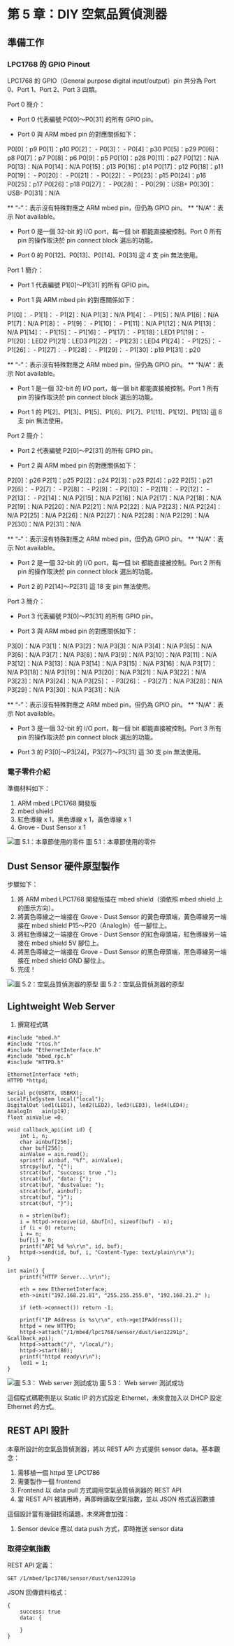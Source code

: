 # 第 5 章：DIY 空氣品質偵測器

## 準備工作

### LPC1768 的 GPIO Pinout

LPC1768 的 GPIO（General purpose digital input/output）pin 共分為 Port 0、Port 1、Port 2、Port 3 四類。

Port 0 簡介：

* Port 0 代表編號 P0[0]～P0[31] 的所有 GPIO pin。

* Port 0 與 ARM mbed pin 的對應關係如下：

P0[0]：p9
P0[1]：p10
P0[2]： -
P0[3]： -
P0[4]：p30
P0[5]：p29
P0[6]：p8
P0[7]：p7
P0[8]：p6 
P0[9]：p5
P0[10]：p28
P0[11]：p27
P0[12]：N/A
P0[13]：N/A
P0[14]：N/A
P0[15]：p13
P0[16]：p14
P0[17]：p12
P0[18]：p11
P0[19]： -
P0[20]： -
P0[21]： -
P0[22]： -
P0[23]：p15
P0[24]：p16
P0[25]：p17
P0[26]：p18
P0[27]： -
P0[28]： -
P0[29]：USB+
P0[30]：USB-
P0[31]：N/A

** “-”：表示沒有特殊對應之 ARM mbed pin，但仍為 GPIO pin。
** “N/A“：表示 Not available。
 
* Port 0 是一個 32-bit 的 I/O port，每一個 bit 都能直接被控制。Port 0 所有 pin 的操作取決於 pin connect block 選出的功能。

* Port 0 的 P0[12]、P0[13]、P0[14]、P0[31] 這 4 支 pin 無法使用。


Port 1 簡介：

* Port 1 代表編號 P1[0]～P1[31] 的所有 GPIO pin。

* Port 1 與 ARM mbed pin 的對應關係如下：

P1[0]： -
P1[1]： -
P1[2]：N/A
P1[3]：N/A
P1[4]： -
P1[5]：N/A
P1[6]：N/A
P1[7]：N/A
P1[8]： -
P1[9]： -
P1[10]： -
P1[11]：N/A
P1[12]：N/A
P1[13]：N/A
P1[14]： -
P1[15]： -
P1[16]： -
P1[17]： -
P1[18]：LED1
P1[19]： - 
P1[20]：LED2 
P1[21]：LED3 
P1[22]： - 
P1[23]：LED4
P1[24]： -
P1[25]： -
P1[26]： -
P1[27]： - 
P1[28]： -
P1[29]： - 
P1[30]：p19
P1[31]：p20

** “-”：表示沒有特殊對應之 ARM mbed pin，但仍為 GPIO pin。
** “N/A“：表示 Not available。

* Port 1 是一個 32-bit 的 I/O port，每一個 bit 都能直接被控制。Port 1 所有 pin 的操作取決於 pin connect block 選出的功能。

* Port 1 的 P1[2]、P1[3]、P1[5]、P1[6]、P1[7]、P1[11]、P1[12]、P1[13] 這 8 支 pin 無法使用。


Port 2 簡介：

* Port 2 代表編號 P2[0]～P2[31] 的所有 GPIO pin。

* Port 2 與 ARM mbed pin 的對應關係如下：

P2[0]：p26 
P2[1]：p25 
P2[2]：p24
P2[3]：p23
P2[4]：p22 
P2[5]：p21
P2[6]： -
P2[7]： -
P2[8]： - 
P2[9]： - 
P2[10]： -
P2[11]： -
P2[12]： -
P2[13]： -
P2[14]：N/A 
P2[15]：N/A 
P2[16]：N/A 
P2[17]：N/A 
P2[18]：N/A
P2[19]：N/A 
P2[20]：N/A
P2[21]：N/A
P2[22]：N/A 
P2[23]：N/A
P2[24]：N/A 
P2[25]：N/A 
P2[26]：N/A 
P2[27]：N/A 
P2[28]：N/A 
P2[29]：N/A 
P2[30]：N/A
P2[31]：N/A

** “-”：表示沒有特殊對應之 ARM mbed pin，但仍為 GPIO pin。
** “N/A“：表示 Not available。

* Port 2 是一個 32-bit 的 I/O port，每一個 bit 都能直接被控制。Port 2 所有 pin 的操作取決於 pin connect block 選出的功能。

* Port 2 的 P2[14]～P2[31] 這 18 支 pin 無法使用。


Port 3 簡介：

* Port 3 代表編號 P3[0]～P3[31] 的所有 GPIO pin。

* Port 3 與 ARM mbed pin 的對應關係如下：

P3[0]：N/A
P3[1]：N/A
P3[2]：N/A
P3[3]：N/A
P3[4]：N/A
P3[5]：N/A
P3[6]：N/A 
P3[7]：N/A
P3[8]：N/A 
P3[9]：N/A 
P3[10]：N/A 
P3[11]：N/A 
P3[12]：N/A 
P3[13]：N/A 
P3[14]：N/A
P3[15]：N/A
P3[16]：N/A
P3[17]：N/A
P3[18]：N/A
P3[19]：N/A
P3[20]：N/A
P3[21]：N/A
P3[22]：N/A
P3[23]：N/A
P3[24]：N/A
P3[25]： -
P3[26]： -
P3[27]：N/A
P3[28]：N/A
P3[29]：N/A
P3[30]：N/A
P3[31]：N/A

** “-”：表示沒有特殊對應之 ARM mbed pin，但仍為 GPIO pin。
** “N/A“：表示 Not available。

* Port 3 是一個 32-bit 的 I/O port，每一個 bit 都能直接被控制。Port 3 所有 pin 的操作取決於 pin connect block 選出的功能。

* Port 3 的 P3[0]～P3[24]，P3[27]～P3[31] 這 30 支 pin 無法使用。


### 電子零件介紹

準備材料如下：

1. ARM mbed LPC1768 開發版
2. mbed shield
3. 紅色導線 x 1，黑色導線 x 1，黃色導線 x 1
4. Grove - Dust Sensor x 1

![圖 5.1：本章節使用的零件](5.1_parts.png)
圖 5.1：本章節使用的零件

## Dust Sensor 硬件原型製作

步驟如下：

1. 將 ARM mbed LPC1768 開發版插在 mbed shield（須依照 mbed shield 上的圖示方向）。
2. 將黃色導線之一端接在 Grove - Dust Sensor 的黃色母頭端，黃色導線另一端接在 mbed shield P15～P20（AnalogIn）任一腳位上。
3. 將紅色導線之一端接在 Grove - Dust Sensor 的紅色母頭端，紅色導線另一端接在 mbed shield 5V 腳位上。
4. 將黑色導線之一端接在 Grove - Dust Sensor 的黑色母頭端，黑色導線另一端接在 mbed shield GND 腳位上。
5. 完成！

![圖 5.2：空氣品質偵測器的原型](5.2_air_quality_detector_prototype.png)
圖 5.2：空氣品質偵測器的原型

## Lightweight Web Server

1. 撰寫程式碼

```
#include "mbed.h"
#include "rtos.h"
#include "EthernetInterface.h"
#include "mbed_rpc.h"
#include "HTTPD.h"

EthernetInterface *eth;
HTTPD *httpd;

Serial pc(USBTX, USBRX);
LocalFileSystem local("local");
DigitalOut led1(LED1), led2(LED2), led3(LED3), led4(LED4);
AnalogIn   ain(p19);
float ainValue =0;

void callback_api(int id) {
    int i, n;
    char ainbuf[256];
    char buf[256];
    ainValue = ain.read();
    sprintf( ainbuf, "%f", ainValue);
    strcpy(buf, "{"); 
    strcat(buf, "success: true ,");
    strcat(buf, "data: {");
    strcat(buf, "dustvalue: ");
    strcat(buf, ainbuf);
    strcat(buf, "}");
    strcat(buf, "}");

    n = strlen(buf);
    i = httpd->receive(id, &buf[n], sizeof(buf) - n);
    if (i < 0) return;
    i += n;
    buf[i] = 0;
    printf("API %d %s\r\n", id, buf);
    httpd->send(id, buf, i, "Content-Type: text/plain\r\n");
}

int main() {
    printf("HTTP Server...\r\n");

    eth = new EthernetInterface;
    eth->init("192.168.21.81", "255.255.255.0", "192.168.21.2" );

    if (eth->connect()) return -1;

    printf("IP Address is %s\r\n", eth->getIPAddress());
    httpd = new HTTPD;
    httpd->attach("/1/mbed/lpc1768/sensor/dust/sen12291p", &callback_api);
    httpd->attach("/", "/local/");
    httpd->start(80);
    printf("httpd ready\r\n");
    led1 = 1;  
}
```

![圖 5.3： Web server 測試成功](5.3_web_server.png)
圖 5.3： Web server 測試成功

這個程式碼範例是以 Static IP 的方式設定 Ethernet，未來會加入以 DHCP 設定 Ethernet 的方式。

## REST API 設計

本章所設計的空氣品質偵測器，將以 REST API 方式提供 sensor data。基本觀念：

1. 需移植一個 httpd 至 LPC1786
2. 需要製作一個 frontend
3. Frontend 以 data pull 方式調用空氣品質偵測器的 REST API
4. 當 REST API 被調用時，再即時讀取空氣指數，並以 JSON 格式返回數據

這個設計當有幾個技術議題，未來將會加強：

1. Sensor device 應以 data push 方式，即時推送 sensor data


### 取得空氣指數

REST API 定義：

```
GET /1/mbed/lpc1786/sensor/dust/sen12291p
```

JSON 回傳資料格式：

```
{
	success: true
	data: {

	}
}
```
